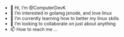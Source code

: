 - 👋 Hi, I’m @ComputerDevK
- 👀 I’m interested in golamg jsnode, and love linux
- 🌱 I’m currently learning how to better my linux skills
- 💞️ I’m looking to collaborate on just about anything
- 📫 How to reach me ...

<!---
ComputerDevK/ComputerDevK is a ✨ special ✨ repository because its `README.md` (this file) appears on your GitHub profile.
You can click the Preview link to take a look at your changes.
--->
